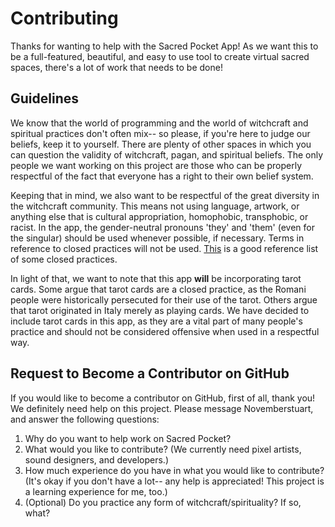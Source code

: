# Contributing

Thanks for wanting to help with the Sacred Pocket App! As we want this to be a full-featured, beautiful, and easy to use tool to create virtual sacred spaces, there's a lot of work that needs to be done!

## Guidelines

We know that the world of programming and the world of witchcraft and spiritual practices don't often mix-- so please, if you're here to judge our beliefs, keep it to yourself. There are plenty of other spaces in which you can question the validity of witchcraft, pagan, and spiritual beliefs. The only people we want working on this project are those who can be properly respectful of the fact that everyone has a right to their own belief system.

Keeping that in mind, we also want to be respectful of the great diversity in the witchcraft community. This means not using language, artwork, or anything else that is cultural appropriation, homophobic, transphobic, or racist. In the app, the gender-neutral pronouns 'they' and 'them' (even for the singular) should be used whenever possible, if necessary. Terms in reference to closed practices will not be used. [This](https://miriamcumming.com/list-of-practices-appropriated-by-wicca/) is a good reference list of some closed practices.

In light of that, we want to note that this app <b>will</b> be incorporating tarot cards. Some argue that tarot cards are a closed practice, as the Romani people were historically persecuted for their use of the tarot. Others argue that tarot originated in Italy merely as playing cards. We have decided to include tarot cards in this app, as they are a vital part of many people's practice and should not be considered offensive when used in a respectful way. 

## Request to Become a Contributor on GitHub

If you would like to become a contributor on GitHub, first of all, thank you! We definitely need help on this project. Please message Novemberstuart, and answer the following questions:

1. Why do you want to help work on Sacred Pocket?
2. What would you like to contribute? (We currently need pixel artists, sound designers, and developers.)
3. How much experience do you have in what you would like to contribute? (It's okay if you don't have a lot-- any help is appreciated! This project is a learning experience for me, too.)
4. (Optional) Do you practice any form of witchcraft/spirituality? If so, what?


